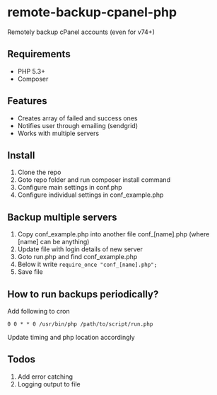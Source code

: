 # remote-backup-cpanel-php
Remotely backup cPanel accounts (even for v74+)

## Requirements
- PHP 5.3+
- Composer

## Features
- Creates array of failed and success ones 
- Notifies user through emailing (sendgrid)
- Works with multiple servers

## Install
1. Clone the repo
2. Goto repo folder and run composer install command
3. Configure main settings in conf.php
4. Configure individual settings in conf_example.php

## Backup multiple servers
1. Copy conf_example.php into another file conf_[name].php (where [name] can be anything)
2. Update file with login details of new server
3. Goto run.php and find conf_example.php
4. Below it write
`require_once "conf_[name].php"; `
5. Save file 

## How to run backups periodically?
Add following to cron

```
0 0 * * 0 /usr/bin/php /path/to/script/run.php
```

Update timing and php location accordingly

## Todos
1. Add error catching
2. Logging output to file


